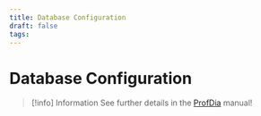 ```yaml
---
title: Database Configuration
draft: false
tags:
---
```

# Database Configuration

> [!info] Information
> See further details in the [ProfDia](http://gtr.de/docs/profdia_fanuc/en) manual!
